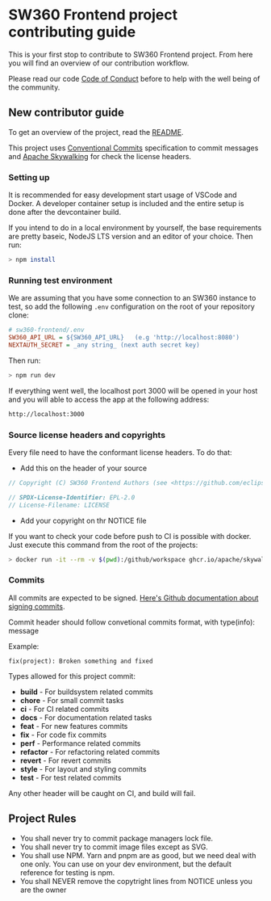 # SW360 Frontend project contributing guide

This is your first stop to contribute to SW360 Frontend project. From here you will find an overview of our contribution workflow.

Please read our code [Code of Conduct](./CODE_OF_CONDUCT.md) before to help with the well being of the community.

## New contributor guide

To get an overview of the project, read the [README](./README.md).

This project uses [Conventional Commits](https://www.conventionalcommits.org/en/v1.0.0/) specification to commit messages and [Apache Skywalking](https://github.com/apache/skywalking-eyes) for check the license headers.

### Setting up

It is recommended for easy development start usage of VSCode and Docker. A developer container setup is included and the entire setup is done after the devcontainer build.

If you intend to do in a local environment by yourself, the base requirements are pretty baseic, NodeJS LTS version and an editor of your choice. Then run:
```bash
> npm install
```

### Running test environment

We are assuming that you have some connection to an SW360 instance to test, so add the following `.env` configuration on the root of your repository clone:

```ini
# sw360-frontend/.env
SW360_API_URL = ${SW360_API_URL}   (e.g 'http://localhost:8080')
NEXTAUTH_SECRET = _any string_ (next auth secret key)
```

Then run:

```bash
> npm run dev
```

If everything went well, the localhost port 3000 will be opened in your host and you will able to access the app at the following address:

```bash
http://localhost:3000
```

### Source license headers and copyrights

Every file need to have the conformant license headers. To do that:

* Add this on the header of your source

```typescript
// Copyright (C) SW360 Frontend Authors (see <https://github.com/eclipse-sw360/sw360-frontend/blob/main/NOTICE>)

// SPDX-License-Identifier: EPL-2.0
// License-Filename: LICENSE
```

* Add your copyright on thr NOTICE  file

If you want to check your code before push to CI is possible with docker. Just execute this command from the root of the projects:

```bash
> docker run -it --rm -v $(pwd):/github/workspace ghcr.io/apache/skywalking-eyes/ license-eye header check
```

### Commits

All commits are expected to be signed. [Here's Github documentation about signing commits](https://docs.github.com/en/authentication/managing-commit-signature-verification/signing-commits).

Commit header should follow convetional commits format, with type(info): message

Example:

```fix(project): Broken something and fixed```

Types allowed for this project commit:

* **build** - For buildsystem related commits
* **chore** - For small commit tasks
* **ci** - For CI related commits
* **docs** - For documentation related tasks
* **feat** - For new features commits
* **fix** - For code fix commits
* **perf** - Performance related commits
* **refactor** - For refactoring related commits
* **revert** - For revert commits
* **style** - For layout and styling commits
* **test** - For test related commits

Any other header will be caught on CI, and build will fail.

## Project Rules

* You shall never try to commit package managers lock file.
* You shall never try to commit image files except as SVG.
* You shall use NPM. Yarn and pnpm are as good, but we need deal with one only. You can use on your dev environment, but the default reference for testing is npm.
* You shall NEVER remove the copytright lines from NOTICE unless you are the owner
